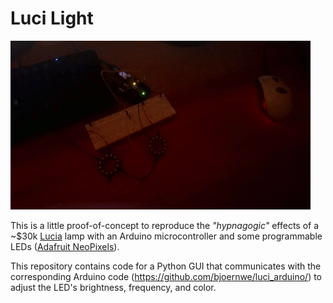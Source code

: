 # Luci Light

![Luci light blinking](https://raw.githubusercontent.com/bjoernwe/luci_arduino/master/luci.gif)

This is a little proof-of-concept to reproduce the _"hypnagogic"_ effects of a ~$30k [Lucia](http://www.lucialightexperience.com/) lamp with an Arduino microcontroller and some programmable LEDs ([Adafruit NeoPixels](https://www.adafruit.com/category/168)).

This repository contains code for a Python GUI that communicates with the corresponding Arduino code (https://github.com/bjoernwe/luci_arduino/) to adjust the LED's brightness, frequency, and color.
